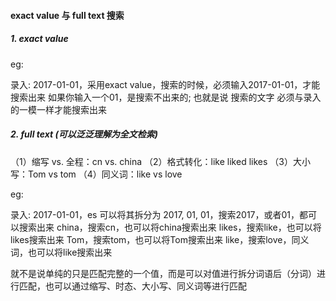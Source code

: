 ####  exact value 与 full text 搜索

##### 1. exact value 

eg: 

录入: 2017-01-01，采用exact value，搜索的时候，必须输入2017-01-01，才能搜索出来
如果你输入一个01，是搜索不出来的; 也就是说  搜索的文字 必须与录入的一模一样才能搜索出来

##### 2. full text (可以泛泛理解为全文检索)

（1）缩写 vs. 全程：cn vs. china
（2）格式转化：like liked likes
（3）大小写：Tom vs tom
（4）同义词：like vs love

eg:

录入: 2017-01-01，es 可以将其拆分为 2017, 01, 01，搜索2017，或者01，都可以搜索出来
china，搜索cn，也可以将china搜索出来
likes，搜索like，也可以将likes搜索出来
Tom，搜索tom，也可以将Tom搜索出来
like，搜索love，同义词，也可以将like搜索出来

就不是说单纯的只是匹配完整的一个值，而是可以对值进行拆分词语后（分词）进行匹配，也可以通过缩写、时态、大小写、同义词等进行匹配



